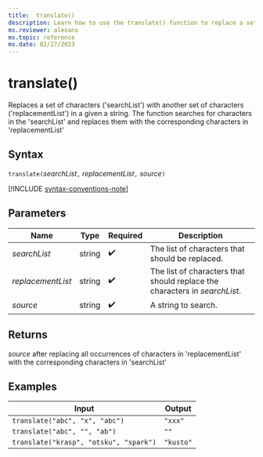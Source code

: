 ```yaml
---
title:  translate()
description: Learn how to use the translate() function to replace a set of characters with another set of characters in a given string.
ms.reviewer: alexans
ms.topic: reference
ms.date: 02/27/2023
---
```

# translate()

Replaces a set of characters ('searchList') with another set of characters ('replacementList') in a given a string.
The function searches for characters in the 'searchList' and replaces them with the corresponding characters in 'replacementList'

## Syntax

`translate(`*searchList*`,` *replacementList*`,` *source*`)`

[!INCLUDE [syntax-conventions-note](../../includes/syntax-conventions-note.md)]

## Parameters

| Name | Type | Required | Description |
|--|--|--|--|
| *searchList* | string |  :heavy_check_mark: | The list of characters that should be replaced.|
| *replacementList* | string |  :heavy_check_mark: | The list of characters that should replace the characters in *searchList*.|
| *source* | string |  :heavy_check_mark: | A string to search.|

## Returns

*source* after replacing all occurrences of characters in 'replacementList' with the corresponding characters in 'searchList'

## Examples

|Input                                 |Output   |
|--------------------------------------|---------|
|`translate("abc", "x", "abc")`        |`"xxx"`  |
|`translate("abc", "", "ab")`          |`""`     |
|`translate("krasp", "otsku", "spark")`|`"kusto"`|
